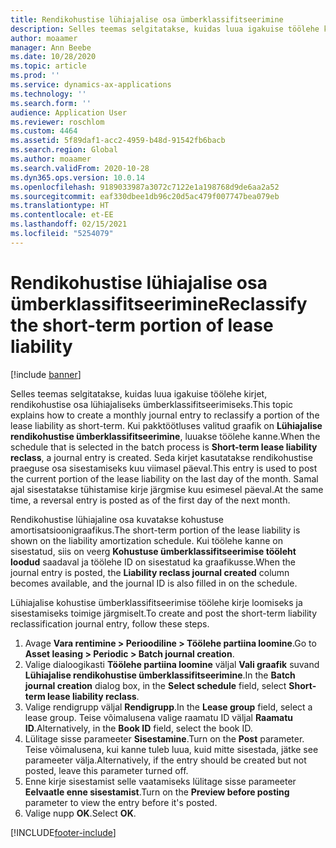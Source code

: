 ```yaml
---
title: Rendikohustise lühiajalise osa ümberklassifitseerimine
description: Selles teemas selgitatakse, kuidas luua igakuise töölehe kirjet, rendikohustise osa lühiajaliseks ümberklassifitseerimiseks.
author: moaamer
manager: Ann Beebe
ms.date: 10/28/2020
ms.topic: article
ms.prod: ''
ms.service: dynamics-ax-applications
ms.technology: ''
ms.search.form: ''
audience: Application User
ms.reviewer: roschlom
ms.custom: 4464
ms.assetid: 5f89daf1-acc2-4959-b48d-91542fb6bacb
ms.search.region: Global
ms.author: moaamer
ms.search.validFrom: 2020-10-28
ms.dyn365.ops.version: 10.0.14
ms.openlocfilehash: 9189033987a3072c7122e1a198768d9de6aa2a52
ms.sourcegitcommit: eaf330dbee1db96c20d5ac479f007747bea079eb
ms.translationtype: HT
ms.contentlocale: et-EE
ms.lasthandoff: 02/15/2021
ms.locfileid: "5254079"
---
```

# <a name="reclassify-the-short-term-portion-of-lease-liability"></a><span data-ttu-id="1c60f-103">Rendikohustise lühiajalise osa ümberklassifitseerimine</span><span class="sxs-lookup"><span data-stu-id="1c60f-103">Reclassify the short-term portion of lease liability</span></span>

[!include [banner](../includes/banner.md)]

<span data-ttu-id="1c60f-104">Selles teemas selgitatakse, kuidas luua igakuise töölehe kirjet, rendikohustise osa lühiajaliseks ümberklassifitseerimiseks.</span><span class="sxs-lookup"><span data-stu-id="1c60f-104">This topic explains how to create a monthly journal entry to reclassify a portion of the lease liability as short-term.</span></span> <span data-ttu-id="1c60f-105">Kui pakktöötluses valitud graafik on **Lühiajalise rendikohustise ümberklassifitseerimine**, luuakse töölehe kanne.</span><span class="sxs-lookup"><span data-stu-id="1c60f-105">When the schedule that is selected in the batch process is **Short-term lease liability reclass**, a journal entry is created.</span></span> <span data-ttu-id="1c60f-106">Seda kirjet kasutatakse rendikohustise praeguse osa sisestamiseks kuu viimasel päeval.</span><span class="sxs-lookup"><span data-stu-id="1c60f-106">This entry is used to post the current portion of the lease liability on the last day of the month.</span></span> <span data-ttu-id="1c60f-107">Samal ajal sisestatakse tühistamise kirje järgmise kuu esimesel päeval.</span><span class="sxs-lookup"><span data-stu-id="1c60f-107">At the same time, a reversal entry is posted as of the first day of the next month.</span></span>

<span data-ttu-id="1c60f-108">Rendikohustise lühiajaline osa kuvatakse kohustuse amortisatsioonigraafikus.</span><span class="sxs-lookup"><span data-stu-id="1c60f-108">The short-term portion of the lease liability is shown on the liability amortization schedule.</span></span> <span data-ttu-id="1c60f-109">Kui töölehe kanne on sisestatud, siis on veerg **Kohustuse ümberklassifitseerimise tööleht loodud** saadaval ja töölehe ID on sisestatud ka graafikusse.</span><span class="sxs-lookup"><span data-stu-id="1c60f-109">When the journal entry is posted, the **Liability reclass journal created** column becomes available, and the journal ID is also filled in on the schedule.</span></span>

<span data-ttu-id="1c60f-110">Lühiajalise kohustise ümberklassifitseerimise töölehe kirje loomiseks ja sisestamiseks toimige järgmiselt.</span><span class="sxs-lookup"><span data-stu-id="1c60f-110">To create and post the short-term liability reclassification journal entry, follow these steps.</span></span>

1. <span data-ttu-id="1c60f-111">Avage **Vara rentimine \> Perioodiline \> Töölehe partiina loomine**.</span><span class="sxs-lookup"><span data-stu-id="1c60f-111">Go to **Asset leasing \> Periodic \> Batch journal creation**.</span></span>
2. <span data-ttu-id="1c60f-112">Valige dialoogikasti **Töölehe partiina loomine** väljal **Vali graafik** suvand **Lühiajalise rendikohustise ümberklassifitseerimine**.</span><span class="sxs-lookup"><span data-stu-id="1c60f-112">In the **Batch journal creation** dialog box, in the **Select schedule** field, select **Short-term lease liability reclass**.</span></span>
3. <span data-ttu-id="1c60f-113">Valige rendigrupp väljal **Rendigrupp**.</span><span class="sxs-lookup"><span data-stu-id="1c60f-113">In the **Lease group** field, select a lease group.</span></span> <span data-ttu-id="1c60f-114">Teise võimalusena valige raamatu ID väljal **Raamatu ID**.</span><span class="sxs-lookup"><span data-stu-id="1c60f-114">Alternatively, in the **Book ID** field, select the book ID.</span></span>
4. <span data-ttu-id="1c60f-115">Lülitage sisse parameeter **Sisestamine**.</span><span class="sxs-lookup"><span data-stu-id="1c60f-115">Turn on the **Post** parameter.</span></span> <span data-ttu-id="1c60f-116">Teise võimalusena, kui kanne tuleb luua, kuid mitte sisestada, jätke see parameeter välja.</span><span class="sxs-lookup"><span data-stu-id="1c60f-116">Alternatively, if the entry should be created but not posted, leave this parameter turned off.</span></span>
5. <span data-ttu-id="1c60f-117">Enne kirje sisestamist selle vaatamiseks lülitage sisse parameeter **Eelvaatle enne sisestamist**.</span><span class="sxs-lookup"><span data-stu-id="1c60f-117">Turn on the **Preview before posting** parameter to view the entry before it's posted.</span></span>
6. <span data-ttu-id="1c60f-118">Valige nupp **OK**.</span><span class="sxs-lookup"><span data-stu-id="1c60f-118">Select **OK**.</span></span>


[!INCLUDE[footer-include](../../includes/footer-banner.md)]